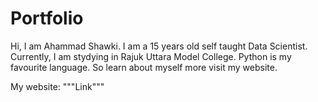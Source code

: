 # Portfolio
Hi, I am Ahammad Shawki. I am a 15 years old self taught Data Scientist. Currently, I am stydying in Rajuk Uttara Model College.
Python is my favourite language. So learn about myself more visit my website.

My website: """Link"""
